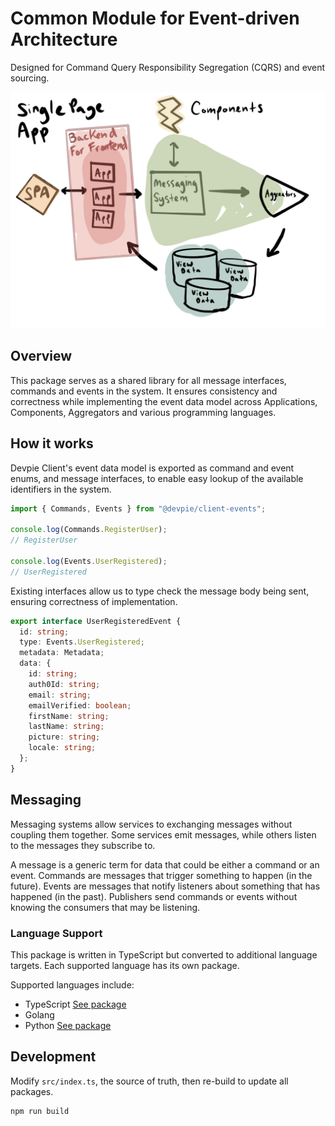 # Common Module for Event-driven Architecture

Designed for Command Query Responsibility Segregation (CQRS) and event sourcing.

![cqrs architecture](cqrs.png)

## Overview

This package serves as a shared library for all message interfaces, commands and events in the system. It ensures consistency and correctness while implementing the event data model across Applications, Components, Aggregators and various programming languages.

## How it works

Devpie Client's event data model is exported as command and event enums, and message interfaces, to enable easy lookup of the available identifiers in the system.

```typescript
import { Commands, Events } from "@devpie/client-events";

console.log(Commands.RegisterUser);
// RegisterUser

console.log(Events.UserRegistered);
// UserRegistered
```

Existing interfaces allow us to type check the message body being sent, ensuring correctness of implementation.

```typescript
export interface UserRegisteredEvent {
  id: string;
  type: Events.UserRegistered;
  metadata: Metadata;
  data: {
    id: string;
    auth0Id: string;
    email: string;
    emailVerified: boolean;
    firstName: string;
    lastName: string;
    picture: string;
    locale: string;
  };
}
```

## Messaging

Messaging systems allow services to exchanging messages without coupling them together. Some services emit messages, while others listen to the messages they subscribe to.

A message is a generic term for data that could be either a command or an event. Commands are messages that trigger something to happen (in the future). Events are messages that notify listeners about something that has happened (in the past). Publishers send commands or events without knowing the consumers that may be listening.

### Language Support

This package is written in TypeScript but converted to additional language targets. Each supported language has its own package.

Supported languages include:

- TypeScript [See package](https://www.npmjs.com/package/@devpie/client-events)
- Golang
- Python [See package](https://pypi.org/project/devpie-client-events/)

## Development

Modify `src/index.ts`, the source of truth, then re-build to update all packages.

```
npm run build
```
